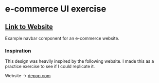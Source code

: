 # e-commerce UI exercise
## [Link to Website](https://michaelt-w23.github.io/ecommerce-ui-idea/)

Example navbar component for an e-commerce website.
<br>

### Inspiration
This design was heavily inspired by the following website. I made this as a practice exercise to see if I could replicate it.

Website -> [depop.com](https://www.depop.com/)
